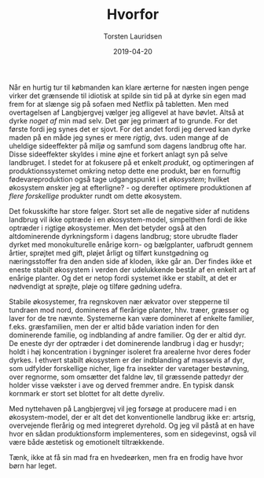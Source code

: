 ﻿---
title: "Hvorfor"
date: 2019-04-20
description: "Hvorfor vil jeg bruge tid på at dyrke min egen mad?"
categories: ["Nyttehaven"]
featuredImage: img/nyttehaven/20170717-træ.jpg
dropCap: true
displayInMenu: false
displayInList: true
draft: false
author: Torsten Lauridsen
---

Når en hurtig tur til købmanden kan klare ærterne for næsten ingen penge virker det grænsende til idiotisk at spilde sin tid på at dyrke sin egen mad frem for at slænge sig på sofaen med Netflix på tabletten. Men med overtagelsen af Langbjergvej vælger jeg alligevel at have bøvlet. Altså at dyrke _noget af_ min mad selv. Det gør jeg primært af to grunde. For det første fordi jeg synes det er sjovt. For det andet fordi jeg derved kan dyrke maden på en måde jeg synes er mere _rigtig_, dvs. uden mange af de uheldige sideeffekter på miljø og samfund som dagens landbrug ofte har. Disse sideeffekter skyldes i mine øjne et forkert anlagt syn på selve landbruget. I stedet for at fokusere på et enkelt _produkt_, og optimeringen af produktionssystemet omkring netop dette ene produkt, bør en fornuftig fødevareproduktion også tage udgangspunkt i et _økosystem_; hvilket økosystem ønsker jeg at efterligne? - og derefter optimere produktionen af _flere forskellige_ produkter rundt om dette økosystem.

Det fokusskifte har store følger. Stort set alle de negative sider af nutidens landbrug vil ikke optræde i en økosystem-model, simpelthen fordi de ikke optræder i rigtige økosystemer. Men det betyder også at den altdominerende dyrkningsform i dagens landbrug; store ubrudte flader dyrket med monokulturelle enårige korn- og bælgplanter, uafbrudt gennem årtier, sprøjtet med gift, pløjet årligt og tilført kunstgødning og næringsstoffer fra den anden side af kloden, ikke går an. Der findes ikke et eneste stabilt økosystem i verden der udelukkende består af en enkelt art af enårige planter. Og det er netop fordi systemet ikke er stabilt, at det er nødvendigt at sprøjte, pløje og tilføre gødning udefra.

Stabile økosystemer, fra regnskoven nær ækvator over stepperne til tundraen mod nord, domineres af flerårige planter, hhv. træer, græsser og laver for de tre nævnte. Systemerne kan være domineret af enkelte familier, f.eks. græsfamilien, men der er altid både variation inden for den dominerende familie, og indblanding af andre familier. Og der er altid dyr. De eneste dyr der optræder i det dominerende landbrug i dag er husdyr; holdt i høj koncentration i bygninger isoleret fra arealerne hvor deres foder dyrkes. I ethvert stabilt økosystem er der indblanding af massevis af dyr, som udfylder forskellige nicher, lige fra insekter der varetager bestøvning, over regnorme, som omsætter det faldne løv, til græssende pattedyr der holder visse vækster i ave og derved fremmer andre. En typisk dansk kornmark er stort set blottet for alt dette dyreliv.

Med nyttehaven på Langbjergvej vil jeg forsøge at producere mad i en økosystem-model, der er alt det det konventionelle landbrug ikke er: artsrig, overvejende flerårig og med integreret dyrehold. Og jeg vil påstå at en have hvor en sådan produktionsform implementeres, som en sidegevinst, også vil være både æstetisk og emotionelt tiltrækkende.

Tænk, ikke at få sin mad fra en hvedeørken, men fra en frodig have hvor børn har leget.

